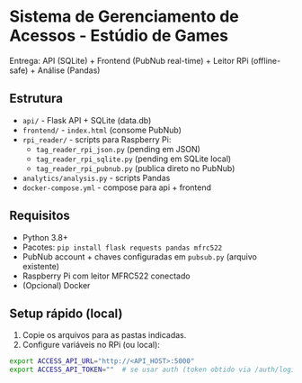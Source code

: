 # Sistema de Gerenciamento de Acessos - Estúdio de Games

Entrega: API (SQLite) + Frontend (PubNub real-time) + Leitor RPi (offline-safe) + Análise (Pandas)

## Estrutura
- `api/` - Flask API + SQLite (data.db)
- `frontend/` - `index.html` (consome PubNub)
- `rpi_reader/` - scripts para Raspberry Pi:
  - `tag_reader_rpi_json.py` (pending em JSON)
  - `tag_reader_rpi_sqlite.py` (pending em SQLite local)
  - `tag_reader_rpi_pubnub.py` (publica direto no PubNub)
- `analytics/analysis.py` - scripts Pandas
- `docker-compose.yml` - compose para api + frontend

## Requisitos
- Python 3.8+
- Pacotes: `pip install flask requests pandas mfrc522`
- PubNub account + chaves configuradas em `pubsub.py` (arquivo existente)
- Raspberry Pi com leitor MFRC522 conectado
- (Opcional) Docker

## Setup rápido (local)
1. Copie os arquivos para as pastas indicadas.
2. Configure variáveis no RPi (ou local):
```bash
export ACCESS_API_URL="http://<API_HOST>:5000"
export ACCESS_API_TOKEN=""  # se usar auth (token obtido via /auth/login)
